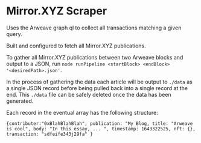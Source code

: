 # Mirror.XYZ Scraper
Uses the Arweave graph ql to collect all transactions matching a given query.

Built and configured to fetch all Mirror.XYZ publications.

To gather all Mirror.XYZ publications between two Arweave blocks and output to a JSON, run `node runPipeline <startBlock> <endBlock> '<desiredPath>.json'`.

In the process of gathering the data each article will be output to `./data` as a single JSON record before being pulled back into a single record at the end.
This `./data` file can be safely deleted once the data has been generated. 

Each record in the eventual array has the following structure: 

`{contributer:"0xBlahBlahBlah",
	publication: "My Blog,
	title: "Arweave is cool",
	body: "In this essay, ... ",
	timestamp: 1643322525,
	nft: {},
	transaction: "sdfeife343j29fa"
	}`
  
